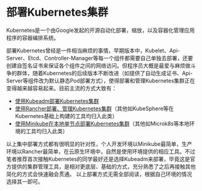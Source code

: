 # 部署Kubernetes集群

Kubernetes是一个由Google发起的开源自动化部署，缩放，以及容器化管理应用程序的容器编排系统。

部署Kubernetes曾经是一件相当麻烦的事情，早期版本中，Kubelet、Api-Server、Etcd、Controller-Manager等每一个组件都需要自己单独去部署，还要创建自签名证书来保证各个组件之间的网络访问。但程序员大概是最爱与麻烦做斗争的群体，随着Kubernetes的后续版本不断改进（如提供了自动生成证书、Api-Server等组件改为默认静态Pod部署方式），使得部署和管理Kubernetes集群正在变得越来越容易起来。目前主流的方式大致有：

* [使用Kubeadm部署Kubernetes集群](setup-kubeadm.md)
* [使用Rancher部署、管理Kubernetes集群](setup-rancher.md)（其他如KubeSphere等在Kubernetes基础上构建的工具均归入此类）
* [使用Minikube在本地单节点部署Kubernetes集群](setup-minikube.md)（其他如Microk8s等本地环境的工具均归入此类）

以上集中部署方式都有很明显的针对性，个人开发环境以Minikube最简单，生产环境以Rancher最简单，在云原生环境中，自然是使用环境提供的相应工具。不过笔者推荐首次接触Kubernetes的同学最好还是选择Kubeadm来部署，毕竟这是官方提供的集群管理工具，是相对更底层、基础的方式，充分熟悉了之后再接触其他简化的方式会快速融会贯通。 以上部署方式无需全部阅读，根据自己环境的情况选择其一即可。

